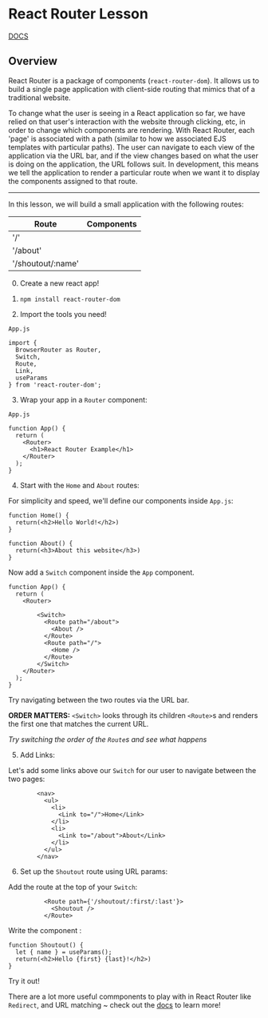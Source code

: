 # React Router Lesson

[DOCS](https://reacttraining.com/react-router/)

## Overview

React Router is a package of components (`react-router-dom`). It allows us to build a single page application with client-side routing that mimics that of a traditional website.

To change what the user is seeing in a React application so far, we have relied on that user's interaction with the website through clicking, etc, in order to change which components are rendering. With React Router, each 'page' is associated with a path (similar to how we associated EJS templates with particular paths). The user can navigate to each view of the application via the URL bar, and if the view changes based on what the user is doing on the application, the URL follows suit. In development, this means we tell the application to render a particular route when we want it to display the components assigned to that route.

---

In this lesson, we will build a small application with the following routes:

| Route             | Components    |
| ------------------| ------------- |
| '/'               | <Home />  |
| '/about'          | <About /> |
| '/shoutout/:name' | <Shoutout /> |

0. Create a new react app!

1. ```npm install react-router-dom```

2. Import the tools you need! 

`App.js`
```
import {
  BrowserRouter as Router,
  Switch,
  Route,
  Link,
  useParams
} from 'react-router-dom';
```

3. Wrap your app in a `Router` component:

`App.js`
```
function App() {
  return (
    <Router>
      <h1>React Router Example</h1>
    </Router>
  );
}
```

4. Start with the `Home` and `About` routes:

For simplicity and speed, we'll define our components inside `App.js`:

```
function Home() {
  return(<h2>Hello World!</h2>)
}

function About() {
  return(<h3>About this website</h3>)
}
```

Now add a `Switch` component inside the `App` component.

```
function App() {
  return (
    <Router>

        <Switch>
          <Route path="/about">
            <About />
          </Route>
          <Route path="/">
            <Home />
          </Route>
        </Switch>
    </Router>
  );
}
```

Try navigating between the two routes via the URL bar.

**ORDER MATTERS:** `<Switch>` looks through its children `<Route>`s and renders the first one that matches the current URL.

*Try switching the order of the `Route`s and see what happens*

5. Add Links:

Let's add some links above our `Switch` for our user to navigate between the two pages:

```
        <nav>
          <ul>
            <li>
              <Link to="/">Home</Link>
            </li>
            <li>
              <Link to="/about">About</Link>
            </li>
          </ul>
        </nav>
```

6. Set up the `Shoutout` route using URL params:

Add the route at the top of your `Switch`:
```
          <Route path={'/shoutout/:first/:last'}>
            <Shoutout />
          </Route>
```

Write the component :

```
function Shoutout() {
  let { name } = useParams();
  return(<h2>Hello {first} {last}!</h2>)
}
```

Try it out!

There are a lot more useful commponents to play with in React Router like `Redirect`, and URL matching ~ check out the [docs](https://reacttraining.com/react-router/) to learn more!





